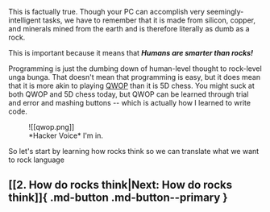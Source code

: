 This is factually true. Though your PC can accomplish very seemingly-intelligent tasks, we have to remember that it is made from silicon, copper, and minerals mined from the earth and is therefore literally as dumb as a rock.

This is important because it means that _**Humans are smarter than rocks!**_

Programming is just the dumbing down of human-level thought to rock-level unga bunga. That doesn't mean that programming is easy, but it does mean that it is more akin to playing [QWOP](http://www.foddy.net/Athletics.html) than it is 5D chess. You might suck at both QWOP and 5D chess today, but QWOP can be  learned through trial and error and mashing buttons -- which is actually how I learned to write code.

<figure markdown>
![[qwop.png]]
<figcaption>*Hacker Voice* I'm in.</figcaption>
</figure>

So let's start by learning how rocks think so we can translate what we want to rock language
## [[2. How do rocks think|Next: How do rocks think]]{ .md-button .md-button--primary }
